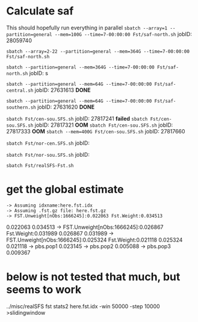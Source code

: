 # Calculate saf

This should hopefully run everything in parallel
`sbatch --array=1 --partition=general --mem=100G --time=7-00:00:00 Fst/saf-north.sh`	jobID: 28059740

`sbatch --array=2-22 --partition=general --mem=364G --time=7-00:00:00 Fst/saf-north.sh`




`sbatch --partition=general --mem=364G --time=7-00:00:00 Fst/saf-north.sh`	jobID: s

`sbatch --partition=general --mem=64G --time=7-00:00:00 Fst/saf-central.sh`	jobID: 27631613	**DONE**

`sbatch --partition=general --mem=64G --time=7-00:00:00 Fst/saf-southern.sh`	jobID: 27631620	**DONE**


`sbatch Fst/cen-sou.SFS.sh`	jobID: 27817241	**failed**
`sbatch Fst/cen-sou.SFS.sh`	jobID: 27817321	**OOM**
`sbatch Fst/cen-sou.SFS.sh`	jobID: 27817333	**OOM**
`sbatch --mem=400G Fst/cen-sou.SFS.sh`	jobID: 27817660

`sbatch Fst/nor-cen.SFS.sh`	jobID: 

`sbatch Fst/nor-sou.SFS.sh`	jobID: 



`sbatch Fst/realSFS-Fst.sh`

# get the global estimate
	-> Assuming idxname:here.fst.idx
	-> Assuming .fst.gz file: here.fst.gz
	-> FST.Unweight[nObs:1666245]:0.022063 Fst.Weight:0.034513
0.022063 0.034513
	-> FST.Unweight[nObs:1666245]:0.026867 Fst.Weight:0.031989
0.026867 0.031989
	-> FST.Unweight[nObs:1666245]:0.025324 Fst.Weight:0.021118
0.025324 0.021118
	-> pbs.pop1	0.023145
	-> pbs.pop2	0.005088
	-> pbs.pop3	0.009367
# below is not tested that much, but seems to work
../misc/realSFS fst stats2 here.fst.idx -win 50000 -step 10000 >slidingwindow
